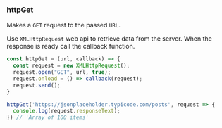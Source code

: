 ### httpGet

Makes a `GET` request to the passed `URL`.

Use `XMLHttpRequest` web api to retrieve data from the server. When the response is ready call the callback function.

```js
const httpGet = (url, callback) => {
  const request = new XMLHttpRequest();
  request.open("GET", url, true);
  request.onload = () => callback(request);
  request.send();
}
```

```js
httpGet('https://jsonplaceholder.typicode.com/posts', request => {
  console.log(request.responseText);
}) // 'Array of 100 items'
```
